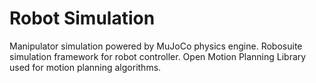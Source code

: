 # Robot Simulation
Manipulator simulation powered by MuJoCo physics engine.
Robosuite simulation framework for robot controller.
Open Motion Planning Library used for motion planning algorithms.
